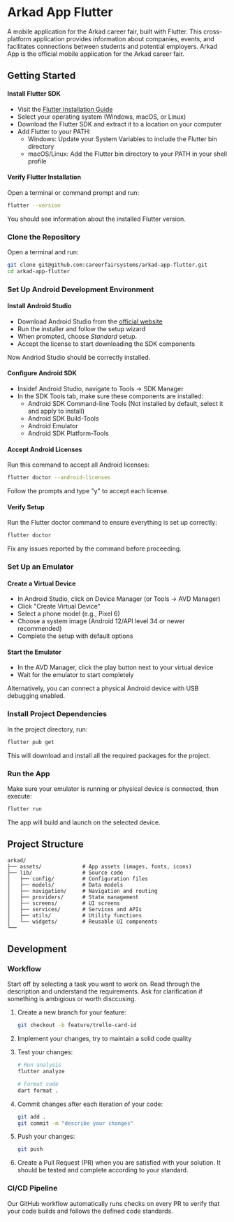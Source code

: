 # Arkad App Flutter

A mobile application for the Arkad career fair, built with Flutter. This cross-platform application provides information about companies, events, and facilitates connections between students and potential employers. Arkad App is the official mobile application for the Arkad career fair.

## Getting Started

#### Install Flutter SDK

- Visit the [Flutter Installation Guide](https://flutter.dev/docs/get-started/install)
- Select your operating system (Windows, macOS, or Linux)
- Download the Flutter SDK and extract it to a location on your computer
- Add Flutter to your PATH:
  - Windows: Update your System Variables to include the Flutter bin directory
  - macOS/Linux: Add the Flutter bin directory to your PATH in your shell profile

#### Verify Flutter Installation

Open a terminal or command prompt and run:

```bash
flutter --version
```

You should see information about the installed Flutter version.

### Clone the Repository

Open a terminal and run:

```bash
git clone git@github.com:careerfairsystems/arkad-app-flutter.git
cd arkad-app-flutter
```

### Set Up Android Development Environment

#### Install Android Studio

- Download Android Studio from the [official website](https://developer.android.com/studio)
- Run the installer and follow the setup wizard
- When prompted, choose _Standard_ setup.
- Accept the license to start downloading the SDK components

Now Andriod Studio should be correctly installed.

#### Configure Android SDK

- Insidef Android Studio, navigate to Tools → SDK Manager
- In the SDK Tools tab, make sure these components are installed:
  - Android SDK Command-line Tools (Not installed by default, select it and apply to install)
  - Android SDK Build-Tools
  - Android Emulator
  - Android SDK Platform-Tools

#### Accept Android Licenses

Run this command to accept all Android licenses:

```bash
flutter doctor --android-licenses
```

Follow the prompts and type "y" to accept each license.

#### Verify Setup

Run the Flutter doctor command to ensure everything is set up correctly:

```bash
flutter doctor
```

Fix any issues reported by the command before proceeding.

### Set Up an Emulator

#### Create a Virtual Device

- In Android Studio, click on Device Manager (or Tools → AVD Manager)
- Click "Create Virtual Device"
- Select a phone model (e.g., Pixel 6)
- Choose a system image (Android 12/API level 34 or newer recommended)
- Complete the setup with default options

#### Start the Emulator

- In the AVD Manager, click the play button next to your virtual device
- Wait for the emulator to start completely

Alternatively, you can connect a physical Android device with USB debugging enabled.

### Install Project Dependencies

In the project directory, run:

```bash
flutter pub get
```

This will download and install all the required packages for the project.

### Run the App

Make sure your emulator is running or physical device is connected, then execute:

```bash
flutter run
```

The app will build and launch on the selected device.

## Project Structure

```
arkad/
├── assets/             # App assets (images, fonts, icons)
├── lib/                # Source code
│   ├── config/         # Configuration files
│   ├── models/         # Data models
│   ├── navigation/     # Navigation and routing
│   ├── providers/      # State management
│   ├── screens/        # UI screens
│   ├── services/       # Services and APIs
│   ├── utils/          # Utility functions
│   └── widgets/        # Reusable UI components
└──
```

## Development

### Workflow

Start off by selecting a task you want to work on. Read through the description and understand the requirements. Ask for clarification if something is ambigious or worth disccusing.

1. Create a new branch for your feature:

   ```bash
   git checkout -b feature/trello-card-id
   ```

2. Implement your changes, try to maintain a solid code quality

3. Test your changes:

   ```bash
   # Run analysis
   flutter analyze

   # Format code
   dart format .
   ```

4. Commit changes after each iteration of your code:

   ```bash
   git add .
   git commit -m "describe your changes"
   ```

5. Push your changes:
   ```bash
   git push
   ```
6. Create a Pull Request (PR) when you are satisfied with your solution. It should be tested and complete according to your standard.

### CI/CD Pipeline

Our GitHub workflow automatically runs checks on every PR to verify that your code builds and follows the defined code standards.

